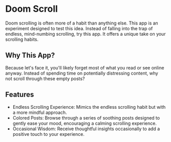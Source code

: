# Doom Scroll

Doom scrolling is often more of a habit than anything else. This app is an experiment designed to test this idea. Instead of falling into the trap of endless, mind-numbing scrolling, try this app. It offers a unique take on your scrolling habits.

## Why This App?

Because let's face it, you'll likely forget most of what you read or see online anyway. Instead of spending time on potentially distressing content, why not scroll through these empty posts?

## Features

- Endless Scrolling Experience: Mimics the endless scrolling habit but with a more mindful approach.
- Colored Posts: Browse through a series of soothing posts designed to gently ease your mood, encouraging a calming scrolling experience.
- Occasional Wisdom: Receive thoughtful insights occasionally to add a positive touch to your experience.
